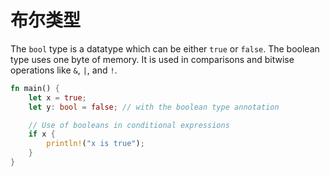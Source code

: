 # 布尔类型

The `bool` type is a datatype which can be either `true` or `false`. The boolean
type uses one byte of memory. It is used in comparisons and bitwise operations
like `&`, `|`, and `!`.

```rust
fn main() {
    let x = true;
    let y: bool = false; // with the boolean type annotation

    // Use of booleans in conditional expressions
    if x {
        println!("x is true");
    }
}
```
